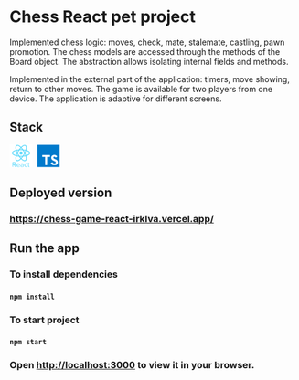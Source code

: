 # Chess React pet project 
<p>
Implemented chess logic: moves, check, mate, stalemate, castling, pawn promotion.
The chess models are accessed through the methods of the Board object. The abstraction allows isolating internal fields and methods.
</p>
<p>
Implemented in the external part of the application: timers, move showing, return to other moves.
The game is available for two players from one device. The application is adaptive for different screens.
</p>

## Stack

<p>
    <a href="https://reactjs.org/"><img src="https://github.com/devicons/devicon/blob/master/icons/react/react-original-wordmark.svg" title="React" alt="React" width="40" height="40"/></a>&nbsp;
    <a href="https://www.typescriptlang.org/"><img src="https://github.com/devicons/devicon/blob/master/icons/typescript/typescript-original.svg" title="TypeScript"  alt="TypeScript" width="40" height="40"/></a>&nbsp;
</p>

## Deployed version

### https://chess-game-react-irklva.vercel.app/

## Run the app

### To install dependencies

#### `npm install`

### To start project

#### `npm start`

### Open [http://localhost:3000](http://localhost:3000) to view it in your browser.
